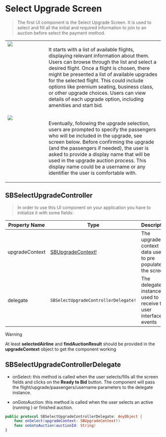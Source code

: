 # Select Upgrade Screen

> The first UI component is the Select Upgrade Screen. It is used to select and fill all the initial and required information to join to an auction before select the payment method. 

<table width="100%" style="border-collapse: collapse; border: none;">
    <tr valign="top">
        <td width="25%">
            <img src="ui/images/select-upgrade-1.jpg"/>
        </td>
        <td width="70%">
            <p>It starts with a list of available flights, displaying relevant information about them. Users can browse through the list and select a desired flight. Once a flight is chosen, there might be presented a list of available upgrades for the selected flight. This could include options like premium seating, business class, or other upgrade choices. Users can view details of each upgrade option, including amenities and start bid.</p>
        </td>
    </tr>
    <tr valign="top">
        <td width="25%">
            <img src="ui/images/select-upgrade-2.jpg"/>
        </td>
        <td width="70%">
            <p>Eventually, following the upgrade selection, users are prompted to specify the passengers who will be included in the upgrade, see screen below. Before confirming the upgrade (and the passengers if needed), the user is asked to provide a display name that will be used in the upgrade auction process. This display name could be a username or any identifier the user is comfortable with.</p>
        </td>
    </tr>
</table>

## SBSelectUpgradeController

> In order to use this UI component on your application you have to initialize it with some fields:

| **Property Name** | **Type**                                           | **Description**                                                 |
|-------------------|----------------------------------------------------|-----------------------------------------------------------------|
| upgradeContext    | [SBUpgradeContext!](object-model/sbupgradecontext) | The upgrade context data used to pre populate the screen        |
| delegate          | `SBSelectUpgradeControllerDelegate!`               | The delegate instance used to receive the user interface events |


> [!WARNING]
> At least **selectedAirline** and **findAuctionResult** should be provided in the **upgradeContext** object to get the component working


## SBSelectUpgradeControllerDelegate

* onSelect: this method is called when the user selects/fills all the screen fields and clicks on the **Ready to Bid** button. The component will pass the flight/upgrade/paasengers/username parameters to the delegate instance.

* onGotoAuction: this method is called when the user selects an active (running ) or finished auction.


```swift
public protocol SBSelectUpgradeControllerDelegate: AnyObject {
    func onSelect(upgradeContext: SBUpgradeContext!)
    func onGotoAuction(auctionId: String)
}
```
